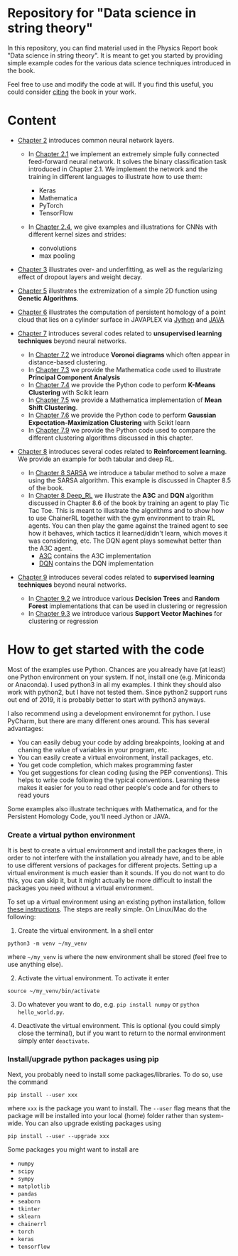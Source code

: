 # Repository for "Data science in string theory"

In this repository, you can find material used in the Physics Report book "Data science in string theory". It is meant to get you started by providing simple example codes for the various data science techniques introduced in the book.

Feel free to use and modify the code at will. If you find this useful, you could consider [citing](bibliography.bib) the book in your work. 

# Content
* [Chapter 2](Chapter_2) introduces common neural network layers.
  * In [Chapter 2.1](Chapter_2/2.1) we implement an extremely simple fully connected feed-forward neural network. It solves the binary classification task introduced in Chapter 2.1. We implement the network and the training in different languages to illustrate how to use them:
	  - Keras
	  - Mathematica
	  - PyTorch
	  - TensorFlow
  
  * In [Chapter 2.4](Chapter_2/2.4), we give examples and illustrations for CNNs with different kernel sizes and strides:
	  - convolutions 
	  - max pooling
  
* [Chapter 3](Chapter_3) illustrates over- and underfitting, as well as the regularizing effect of dropout layers and weight decay.

* [Chapter 5](Chapter_5) illustrates the extremization of a simple 2D function using **Genetic Algorithms**.

* [Chapter 6](Chapter_6) illustrates the  computation of persistent homology of a point cloud that lies on a cylinder surface in JAVAPLEX via [Jython](Chapter_6/Jython) and [JAVA](Chapter_6/JAVA)

* [Chapter 7](Chapter_7) introduces several codes related to **unsupervised learning techniques** beyond neural networks.
  * In [Chapter 7.2](Chapter_7/7.2) we introduce **Voronoi diagrams** which often appear in distance-based clustering.
  * In [Chapter 7.3](Chapter_7/7.3) we provide the Mathematica code used to illustrate **Principal Component Analysis**
  * In [Chapter 7.4](Chapter_7/7.4) we provide the Python code to perform **K-Means Clustering** with Scikit learn
  * In [Chapter 7.5](Chapter_7/7.5) we provide a Mathematica implementation of **Mean Shift Clustering**.
  * In [Chapter 7.6](Chapter_7/7.6) we provide the Python code to perform **Gaussian Expectation-Maximization Clustering** with Scikit learn
  * In [Chapter 7.9](Chapter_7/7.9) we provide the Python code used to compare the different clustering algorithms discussed in this chapter.

* [Chapter 8](Chapter_8) introduces several codes related to **Reinforcement learning**. We provide an example for both tabular and deep RL.
  * In [Chapter 8 SARSA](Chapter_8/SARSA) we introduce a tabular method to solve a maze using the SARSA algorithm. This example is discussed in Chapter 8.5 of the book.
  * In [Chapter 8 Deep_RL](Chapter_8/Deep_RL) we illustrate the **A3C** and **DQN** algorithm discussed in Chapter 8.6 of the book by training an agent to play Tic Tac Toe. This is meant to illustrate the algorithms and to show how to use ChainerRL together with the gym environment to train RL agents. You can then play the game against the trained agent to see how it behaves, which tactics it learned/didn't learn, which moves it was considering, etc. The DQN agent plays somewhat better than the A3C agent.
      - [A3C](Chapter_8/Deep_RL/A3C) contains the A3C implementation
	  - [DQN](Chapter_8/Deep_RL/DQN) contains the DQN implementation
	
* [Chapter 9](Chapter_9) introduces several codes related to **supervised learning techniques** beyond neural networks.
  * In [Chapter 9.2](Chapter_9/9.2) we introduce various **Decision Trees** and **Random Forest** implementations that can be used in clustering or regression
  * In [Chapter 9.3](Chapter_9/9.3) we introduce various **Support Vector Machines** for clustering or regression
  
  
# How to get started  with the code
Most of the examples use Python. Chances are you already have (at least) one Python environment on your system. If not, install one (e.g. Miniconda or Anaconda). I used python3 in all my examples. I think they should also work with python2, but I have not tested them. Since python2 support runs out end of 2019, it is probably better to start with python3 anyways.

I also recommend using a development environemnt for python. I use PyCharm, but there are many different ones around. This has several advantages:

* You can easily debug your code by adding breakpoints, looking at and chaning the value of variables in your program, etc.
* You can easily create a virtual envoironment, install packages, etc.
* You get code completion, which makes programming faster
* You get suggestions for clean coding (using the PEP conventions). This helps to write code following the typical conventions. Learning these makes it easier for you to read other people's code and for others to read yours

Some examples also illustrate techniques with Mathematica, and for the Persistent Homology Code, you'll need Jython or JAVA.


### Create a virtual python environment
It is best to create a virtual environment and install the packages there, in order to not interfere with the installation you already have, and to be able to use different versions of packages for different projects. Setting up a virtual environment is much easier than it sounds. If you do not want to do this, you can skip it, but it might actually be more difficult to install the packages you need without a virtual environment.

To set up a virtual environment using an existing python installation, follow [these instructions](https://docs.python.org/3/library/venv.html). The steps are really simple. On Linux/Mac do the following:

1. Create the virtual environment. In a shell enter 
```
python3 -m venv ~/my_venv
``` 
where `~/my_venv` is where the new environment shall be stored (feel free to use anything else).

2. Activate the virtual environment. To activate it enter 
```
source ~/my_venv/bin/activate
```

3. Do whatever you want to do, e.g. `pip install numpy` or `python hello_world.py`.

4. Deactivate the virtual environment. This is optional (you could simply close the terminal), but if you want to return to the normal environment simply enter `deactivate`.

### Install/upgrade python packages using pip
Next, you probably need to install some packages/libraries. To do so, use the command

```
pip install --user xxx
```

where `xxx` is the package you want to install. The `--user` flag means that the package will be installed into your local (home) folder rather than system-wide.
You can also upgrade existing packages using

```
pip install --user --upgrade xxx
```

Some packages you might want to install are

* `numpy`
* `scipy`
* `sympy`
* `matplotlib`
* `pandas`
* `seaborn`
* `tkinter`
* `sklearn`
* `chainerrl`
* `torch`
* `keras`
* `tensorflow`
